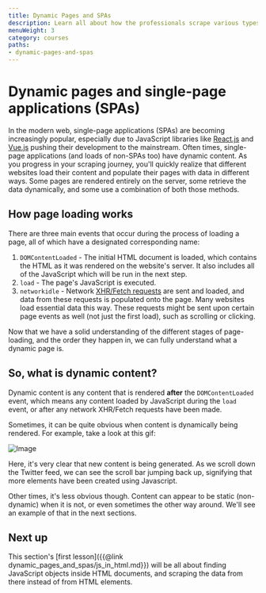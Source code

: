 ```yaml
---
title: Dynamic Pages and SPAs
description: Learn all about how the professionals scrape various types of APIs with various configurations, parameters, and requirements.
menuWeight: 3
category: courses
paths:
- dynamic-pages-and-spas
---
```


# [](#dynamic-pages-and-spas) Dynamic pages and single-page applications (SPAs)

In the modern web, single-page applications (SPAs) are becoming increasingly popular, especially due to JavaScript libraries like [React.js](https://reactjs.org/) and [Vue.js](https://vuejs.org/) pushing their development to the mainstream. Often times, single-page applications (and loads of non-SPAs too) have dynamic content. As you progress in your scraping journey, you'll quickly realize that different websites load their content and populate their pages with data in different ways. Some pages are rendered entirely on the server, some retrieve the data dynamically, and some use a combination of both those methods.

## [](#about-page-loading) How page loading works

There are three main events that occur during the process of loading a page, all of which have a designated corresponding name:

1. `DOMContentLoaded` - The initial HTML document is loaded, which contains the HTML as it was rendered on the website's server. It also includes all of the JavaScript which will be run in the next step.
2. `load` - The page's JavaScript is executed.
3. `networkidle` - Network [XHR/Fetch requests](https://developer.mozilla.org/en-US/docs/Web/API/XMLHttpRequest) are sent and loaded, and data from these requests is populated onto the page. Many websites load essential data this way. These requests might be sent upon certain page events as well (not just the first load), such as scrolling or clicking.

Now that we have a solid understanding of the different stages of page-loading, and the order they happen in, we can fully understand what a dynamic page is.

## [](#what-is-dynamic-content) So, what is dynamic content?

Dynamic content is any content that is rendered **after** the `DOMContentLoaded` event, which means any content loaded by JavaScript during the `load` event, or after any network XHR/Fetch requests have been made.

Sometimes, it can be quite obvious when content is dynamically being rendered. For example, take a look at this gif:

<!-- This image comes from this blog post https://blog.apify.com/what-is-a-dynamic-page/ -->
<!-- It is pretty large, so it doesn't make sense to upload it a second time here -->

![Image](https://blog.apify.com/content/images/2022/02/dynamicLoading-1--1--2.gif)

Here, it's very clear that new content is being generated. As we scroll down the Twitter feed, we can see the scroll bar jumping back up, signifying that more elements have been created using Javascript.

Other times, it's less obvious though. Content can appear to be static (non-dynamic) when it is not, or even sometimes the other way around. We'll see an example of that in the next sections.

## [](#next) Next up

This section's [first lesson]({{@link dynamic_pages_and_spas/js_in_html.md}}) will be all about finding JavaScript objects inside HTML documents, and scraping the data from there instead of from HTML elements.
